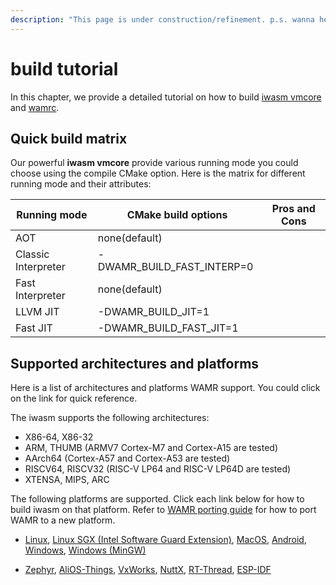 ```yaml
---
description: "This page is under construction/refinement. p.s. wanna hear a construction joke? we are still working on it"
---
```

# build tutorial

In this chapter, we provide a detailed tutorial on how to build [iwasm vmcore](../../../doc/build_wamr.md) and [wamrc](../build_tutorial/build_wamrc.md).

## Quick build matrix

Our powerful **iwasm vmcore** provide various running mode you could choose using the compile CMake option. Here is the matrix for different running mode and their attributes:

| Running mode | CMake build options | Pros and Cons  |
| -----------  | -----------         | ---------      |
|  AOT         | none(default)       |                |
|  Classic Interpreter | -DWAMR_BUILD_FAST_INTERP=0 |         |
|  Fast Interpreter | none(default)  |                |
|  LLVM JIT         | -DWAMR_BUILD_JIT=1  |                |
|  Fast JIT    | -DWAMR_BUILD_FAST_JIT=1 |            |

## Supported architectures and platforms

Here is a list of architectures and platforms WAMR support. You could click on the link for quick reference.

The iwasm supports the following architectures:

- X86-64, X86-32
- ARM, THUMB (ARMV7 Cortex-M7 and Cortex-A15 are tested)
- AArch64 (Cortex-A57 and Cortex-A53 are tested)
- RISCV64, RISCV32 (RISC-V LP64 and RISC-V LP64D are tested)
- XTENSA, MIPS, ARC

The following platforms are supported. Click each link below for how to build iwasm on that platform. Refer to [WAMR porting guide](../../../doc/port_wamr.md) for how to port WAMR to a new platform.

- [Linux](../../../doc/build_wamr.md#linux), [Linux SGX (Intel Software Guard Extension)](../../../doc/linux_sgx.md), [MacOS](../../../doc/build_wamr.md#macos), [Android](../../../doc/build_wamr.md#android), [Windows](../../../doc/build_wamr.md#windows), [Windows (MinGW)](../../../doc/build_wamr.md#mingw)

- [Zephyr](../../../doc/build_wamr.md#zephyr), [AliOS-Things](../../../doc/build_wamr.md#alios-things), [VxWorks](../../../doc/build_wamr.md#vxworks), [NuttX](../../../doc/build_wamr.md#nuttx), [RT-Thread](../../../doc/build_wamr.md#RT-Thread), [ESP-IDF](../../../doc/build_wamr.md#esp-idf)
